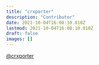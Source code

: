 ```yaml
---
title: "crxporter"
description: "Contributor"
date: 2021-10-04T16:08:10.810Z
lastmod: 2021-10-04T16:08:10.810Z
draft: false
images: []
---
```


[@crxporter](https://github.com/crxporter)
